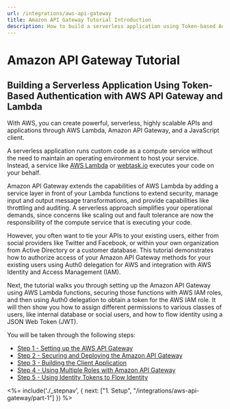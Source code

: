 ```yaml
---
url: /integrations/aws-api-gateway
title: Amazon API Gateway Tutorial Introduction
description: How to build a serverless application using Token-based Authentication with AWS API Gateway and Lambda.
---
```


# Amazon API Gateway Tutorial

## Building a Serverless Application Using Token-Based Authentication with AWS API Gateway and Lambda

With AWS, you can create powerful, serverless, highly scalable APIs and applications through AWS Lambda, Amazon API Gateway, and a JavaScript client.

A serverless application runs custom code as a compute service without the need to maintain an operating environment to host your service. Instead, a service like [AWS Lambda](https://aws.amazon.com/lambda/) or [webtask.io](https://webtask.io) executes your code on your behalf.

Amazon API Gateway extends the capabilities of AWS Lambda by adding a service layer in front of your Lambda functions to extend security, manage input and output message transformations, and provide capabilities like throttling and auditing. A serverless approach simplifies your operational demands, since concerns like scaling out and fault tolerance are now the responsibility of the compute service that is executing your code.

However, you often want to tie your APIs to your existing users, either from social providers like Twitter and Facebook, or within your own organization from Active Directory or a customer database. This tutorial demonstrates how to authorize access of your Amazon API Gateway methods for your existing users using Auth0 delegation for AWS and integration with AWS Identity and Access Management (IAM).

Next, the tutorial walks you through setting up the Amazon API Gateway using AWS Lambda functions, securing those functions with AWS IAM roles, and then using Auth0 delegation to obtain a token for the AWS IAM role. It will then show you how to assign different permissions to various classes of users, like internal database or social users, and how to flow identity using a JSON Web Token (JWT).

You will be taken through the following steps:

* [Step 1 - Setting up the AWS API Gateway](/integrations/aws-api-gateway/part-1)
* [Step 2 - Securing and Deploying the Amazon API Gateway](/integrations/aws-api-gateway/part-2)
* [Step 3 - Building the Client Application](/integrations/aws-api-gateway/part-3)
* [Step 4 - Using Multiple Roles with Amazon API Gateway](/integrations/aws-api-gateway/part-4)
* [Step 5 - Using Identity Tokens to Flow Identity](/integrations/aws-api-gateway/part-5)

<%= include('./_stepnav', {
 next: ["1. Setup", "/integrations/aws-api-gateway/part-1"]
}) %>

